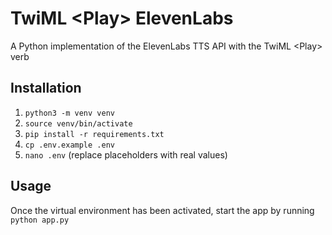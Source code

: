 # TwiML \<Play\> ElevenLabs

A Python implementation of the ElevenLabs TTS API with the TwiML \<Play\> verb

## Installation

1. `python3 -m venv venv`
2. `source venv/bin/activate`
3. `pip install -r requirements.txt`
4. `cp .env.example .env`
5. `nano .env` (replace placeholders with real values)

## Usage

Once the virtual environment has been activated, start the app by running `python app.py`

